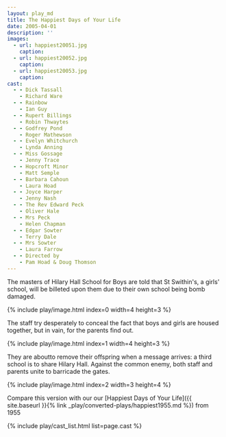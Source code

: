```yaml
---
layout: play_md
title: The Happiest Days of Your Life
date: 2005-04-01
description: ''
images:
  - url: happiest20051.jpg
    caption:
  - url: happiest20052.jpg
    caption:
  - url: happiest20053.jpg
    caption:
cast:
  - - Dick Tassall
    - Richard Ware
  - - Rainbow
    - Ian Guy
  - - Rupert Billings
    - Robin Thwaytes
  - - Godfrey Pond
    - Roger Mathewson
  - - Evelyn Whitchurch
    - Lynda Anning
  - - Miss Gossage
    - Jenny Trace
  - - Hopcroft Minor
    - Matt Semple
  - - Barbara Cahoun
    - Laura Hoad
  - - Joyce Harper
    - Jenny Nash
  - - The Rev Edward Peck
    - Oliver Hale
  - - Mrs Peck
    - Helen Chapman
  - - Edgar Sowter
    - Terry Dale
  - - Mrs Sowter
    - Laura Farrow
  - - Directed by
    - Pam Hoad & Doug Thomson
---
```


The masters of Hilary Hall School for Boys are told that St Swithin's, a girls' school, will be billeted upon them due to their own school being bomb damaged.

{% include play/image.html index=0 width=4 height=3 %}

The staff try desperately to conceal the fact that boys and girls are housed together, but in vain, for the parents find out.

{% include play/image.html index=1 width=4 height=3 %}

They are aboutto remove their offspring when a message arrives: a third school is to share Hilary Hall.  Against the common enemy, both staff and parents unite to barricade the gates.

{% include play/image.html index=2 width=3 height=4 %}

Compare this version with our our [Happiest Days of Your Life]({{ site.baseurl }}{% link _play/converted-plays/happiest1955.md %}) from 1955

{% include play/cast_list.html list=page.cast %}
